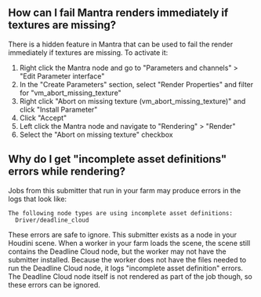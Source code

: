 ## How can I fail Mantra renders immediately if textures are missing?

There is a hidden feature in Mantra that can be used to fail the render immediately if textures are missing. To activate it:
1. Right click the Mantra node and go to "Parameters and channels" > "Edit Parameter interface"
2. In the "Create Parameters" section, select "Render Properties" and filter for "vm_abort_missing_texture"
3. Right click "Abort on missing texture (vm_abort_missing_texture)" and click "Install Parameter"
4. Click "Accept"
5. Left click the Mantra node and navigate to "Rendering" > "Render"
6. Select the "Abort on missing texture" checkbox

## Why do I get "incomplete asset definitions" errors while rendering?

Jobs from this submitter that run in your farm may produce errors in the logs that look like:
```
The following node types are using incomplete asset definitions:
  Driver/deadline_cloud
```

These errors are safe to ignore. This submitter exists as a node in your Houdini scene. When a worker in your farm loads the scene, the scene still contains the Deadline Cloud node, but the worker may not have the submitter installed. Because the worker does not have the files needed to run the Deadline Cloud node, it logs "incomplete asset definition" errors. The Deadline Cloud node itself is not rendered as part of the job though, so these errors can be ignored.